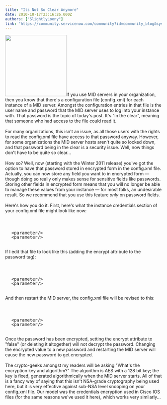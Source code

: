 ```yaml
---
title: "Its Not So Clear Anymore"
date: 2010-10-17T23:16:26.000Z
authors: ["SlightlyLoony"]
link: "https://community.servicenow.com/community?id=community_blog&sys_id=20ecea65dbd0dbc01dcaf3231f96192f"
---
```

<p><img __jive_id="2415" alt="" class="jive-image" src="sc.jpg" style="width: auto; height: 197px;" />If you use MID servers in your organization, then you know that there's a configuration file (config.xml) for each instance of a MID server. Amongst the configuration entries in that file is the user name and password that the MID server uses to log into your instance with. That password is the topic of today's post. It's "in the clear", meaning that someone who had access to the file could read it.<br /><br />For many organizations, this isn't an issue, as all those users with the rights to read the config.xml file have access to that password anyway. However, for some organizations the MID server hosts aren't quite so locked down, and that password being in the clear is a security issue. Well, now things don't have to be quite so clear...<!--break--><br /><br />How so? Well, now (starting with the Winter 2011 release) you've got the option to have that password stored in encrypted form in the config.xml file. Actually, you can now store any field you want to in encrypted form — though doing so really only makes sense for sensitive fields like passwords. Storing other fields in encrypted form means that you will no longer be able to manage these values from your instance — for most folks, an undesirable result. So we recommend that you use this feature <i>only</i> on password fields.<br /><br />Here's how you do it. First, here's what the instance credentials section of your config.xml file might look like now:<br /><pre style="margin-left:20px;line-height:1;"><br /><!-- If your Service-now instance has authentication enabled (the normal case), set <br/>       these parameters to define the user name and password the MID server will use <br/>       to log into the instance.  --><br />      <br />&lt;parameter/&gt;<br />&lt;parameter/&gt;<br /></pre><br />If I edit that file to look like this (adding the encrypt attribute to the password tag):<br /><pre style="margin-left:20px;line-height:1;"><br /><!-- If your Service-now instance has authentication enabled (the normal case), set <br/>       these parameters to define the user name and password the MID server will use <br/>       to log into the instance.  --><br />      <br />&lt;parameter/&gt;<br />&lt;parameter/&gt;<br /></pre><br />And then restart the MID server, the config.xml file will be revised to this:<br /><pre style="margin-left:20px;line-height:1;"><br /><!-- If your Service-now instance has authentication enabled (the normal case), set <br/>       these parameters to define the user name and password the MID server will use <br/>       to log into the instance.  --><br />      <br />&lt;parameter/&gt;<br />&lt;parameter/&gt;<br /></pre><br />Once the password has been encrypted, setting the encrypt attribute to "false" (or deleting it altogether) will not decrypt the password. Changing the encrypted value to a new password and restarting the MID server will cause the new password to get encrypted. <br /><br />The crypto-geeks amongst my readers will be asking "What's the encryption key and algorithm?" The algorithm is AES with a 128 bit key; the key is fixed, generated algorithmically when the MID server starts. All of that is a fancy way of saying that this isn't NSA-grade cryptography being used here, but it is very effective against sub-NSA level snooping on your config.xml file. Our model was the credentials encryption used in Cisco IOS files (for the same reasons we've used it here), which works very similarly...</p>